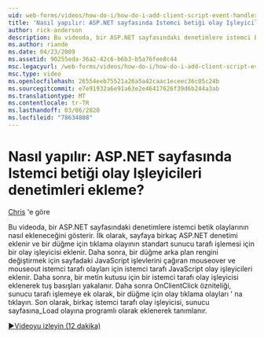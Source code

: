 ```yaml
---
uid: web-forms/videos/how-do-i/how-do-i-add-client-script-event-handlers-controls-on-an-aspnet-page
title: 'Nasıl yapılır: ASP.NET sayfasında Istemci betiği olay Işleyicileri denetimleri ekleme? | Microsoft Docs'
author: rick-anderson
description: Bu videoda, bir ASP.NET sayfasındaki denetimlere istemci betik olaylarının nasıl ekleneceğini gösterir. İlk olarak, sayfada birkaç ASP.NET denetimi eklenir ve e-posta...
ms.author: riande
ms.date: 04/23/2009
ms.assetid: 90255eda-36a2-42c6-b6b3-b5a76fee8c44
msc.legacyurl: /web-forms/videos/how-do-i/how-do-i-add-client-script-event-handlers-controls-on-an-aspnet-page
msc.type: video
ms.openlocfilehash: 26554eeb75521a26a5a42caac1eceec36c05c24b
ms.sourcegitcommit: e7e91932a6e91a63e2e46417626f39d6b244a3ab
ms.translationtype: MT
ms.contentlocale: tr-TR
ms.lasthandoff: 03/06/2020
ms.locfileid: "78634808"
---
```

# <a name="how-do-i-add-client-script-event-handlers-controls-on-an-aspnet-page"></a>Nasıl yapılır: ASP.NET sayfasında Istemci betiği olay Işleyicileri denetimleri ekleme?

[Chris](https://twitter.com/chrispels) 'e göre

Bu videoda, bir ASP.NET sayfasındaki denetimlere istemci betik olaylarının nasıl ekleneceğini gösterir. İlk olarak, sayfaya birkaç ASP.NET denetimi eklenir ve bir düğme için tıklama olayının standart sunucu tarafı işlemesi için bir olay işleyicisi eklenir. Daha sonra, bir düğme arka plan rengini değiştirmek için sayfadaki JavaScript işlevlerini çağıran mouseover ve mouseout istemci tarafı olayları için istemci tarafı JavaScript olay işleyicileri eklenir. Daha sonra, bir metin kutusu için bir istemci tarafı olay işleyicisi eklenerek tuş basışları yakalanır. Daha sonra OnClientClick özniteliği, sunucu tarafı işlemeye ek olarak, bir düğme için olay tıklama olayları ' na tıklayın. Son olarak, birkaç istemci tarafı olay işleyicisi, sunucu sayfasına\_Load olayına programlı olarak eklenerek tanımlanır.

[&#9654;Videoyu izleyin (12 dakika)](https://channel9.msdn.com/Blogs/ASP-NET-Site-Videos/how-do-i-add-client-script-event-handlers-controls-on-an-aspnet-page)
